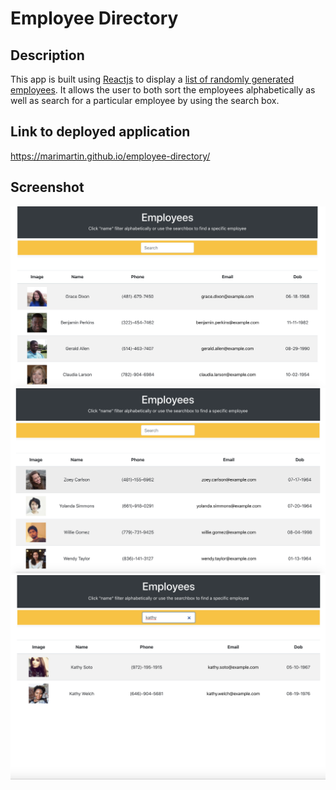 # Employee Directory

 ## Description
 This app is built using [Reactjs](https://reactjs.org/) to display a [list of randomly generated employees](https://randomuser.me/). It allows the user to both sort the employees alphabetically as well as search for a particular employee by using the search box.
  
  ## Link to deployed application

 https://marimartin.github.io/employee-directory/

  ## Screenshot

<img src="./public/images/empdir-2.png">
<img src="./public/images/empdir-1.png">
<img src="./public/images/empdir-3.png">
  